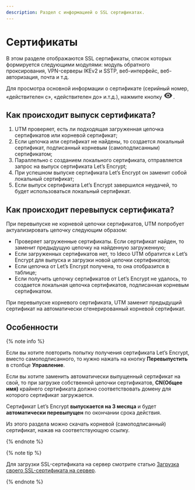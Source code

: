 ```yaml
---
description: Раздел с информацией о SSL сертификатах.
---
```


# Сертификаты

В этом разделе отображаются SSL сертификаты, список которых формируется следующими модулями: модуль обратного проксирования, VPN-серверы IKEv2 и SSTP, веб-интерфейс, веб-авторизация, почта и т.д.

Для просмотра основной информации о сертификате (серийный номер, «действителен с», «действителен до» и.т.д.), нажмите кнопку ![](../../../../_images/eye-icon.png).

## Как происходит выпуск сертификата?

1. UTM проверяет, есть ли подходящая загруженная цепочка сертификатов или корневой сертификат;
2. Если цепочка или сертификат не найдены, то создается локальный сертификат, подписанный корневым (самоподписанным) сертификатом;
3. Параллельно с созданием локального сертификата, отправляется запрос на выпуск сертификата Let’s Encrypt;
4. При успешном выпуске сертификата Let’s Encrypt он заменит собой локальный сертификат;
5. Если выпуск сертификата Let’s Encrypt завершился неудачей, то будет использоваться локальный сертификат.

## Как происходит перевыпуск сертификата?

При перевыпуске не корневой цепочки сертификатов, UTM попробует актуализировать цепочку следующим образом:

* Проверяет загруженные сертификаты. Если сертификат найден, то заменит предыдущую цепочку на найденную загруженную;
* Если загруженных сертификатов нет, то Ideco UTM обратится к Let’s Encrypt для выпуска и загрузки новой цепочки сертификатов;
* Если цепочка от Let’s Encrypt получена, то она отобразится в таблице;
* Если получить цепочку сертификатов от Let’s Encrypt не удалось, то создается локальная цепочка сертификатов, подписанная корневым сертификатом.

При перевыпуске корневого сертификата, UTM заменит предыдущий сертификат на автоматически сгенерированный корневой сертификат.

## Особенности

{% note info %}

Если вы хотите повторить попытку получения сертификата Let’s Encrypt, вместо самоподписанного, то нужно нажать на кнопку **Перевыпустить** в столбце **Управление**.

Если вы хотите заменить автоматически выпущенный сертификат на свой, то при загрузке собственной цепочки сертификатов, **CN(Общее имя)** крайнего сертификата должно соответствовать домену для которого сертификат загружается.

Сертификат Let’s Encrypt **выпускается на 3 месяца** и будет **автоматически перевыпущен** по окончании срока действия.

Из этого раздела можно скачать корневой (самоподписанный) сертификат, нажав на соответствующую ссылку.

{% endnote %}

{% note tip %}

Для загрузки SSL-сертификата на сервер смотрите статью [Загрузка своего SSL-сертификата на сервер](upload-ssl-certificate-to-server.md).

{% endnote %}

